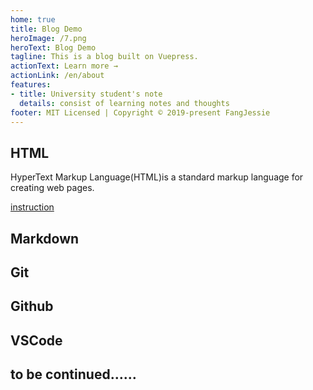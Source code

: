 ```yaml
---
home: true
title: Blog Demo
heroImage: /7.png
heroText: Blog Demo
tagline: This is a blog built on Vuepress.
actionText: Learn more →
actionLink: /en/about
features:
- title: University student's note
  details: consist of learning notes and thoughts
footer: MIT Licensed | Copyright © 2019-present FangJessie
---
```


## HTML

HyperText Markup Language(HTML)is a standard markup language for creating web pages.

[instruction](https://www.runoob.com/html/html-tutorial.html)

## Markdown

## Git

## Github

## VSCode

## to be continued……
